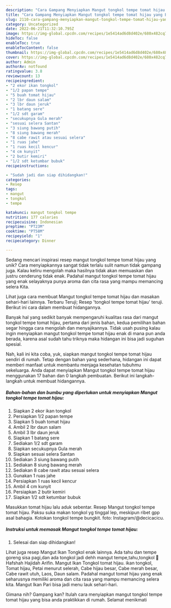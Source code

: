 ```yaml
---
description: "Cara Gampang Menyiapkan Mangut tongkol tempe tomat hijau yang Enak"
title: "Cara Gampang Menyiapkan Mangut tongkol tempe tomat hijau yang Enak"
slug: 2110-cara-gampang-menyiapkan-mangut-tongkol-tempe-tomat-hijau-yang-enak
category: Uncategorized
date: 2022-06-21T11:32:10.795Z
image: https://img-global.cpcdn.com/recipes/1e5414ad6d8d402e/680x482cq70/mangut-tongkol-tempe-tomat-hijau-foto-resep-utama.jpg
hideToc: false
enableToc: true
enableTocContent: false
thumbnail: https://img-global.cpcdn.com/recipes/1e5414ad6d8d402e/680x482cq70/mangut-tongkol-tempe-tomat-hijau-foto-resep-utama.jpg
cover: https://img-global.cpcdn.com/recipes/1e5414ad6d8d402e/680x482cq70/mangut-tongkol-tempe-tomat-hijau-foto-resep-utama.jpg
author: Admin
authorAv: notfound
ratingvalue: 3.8
reviewcount: 13
recipeingredient:
- "2 ekor ikan tongkol"
- "1/2 papan tempe"
- "5 buah tomat hijau"
- "2 lbr daun salam"
- "3 lbr daun jeruk"
- "1 batang sere"
- "1/2 sdt garam"
- "secukupnya Gula merah"
- "sesuai selera Santan"
- "3 siung bawang putih"
- "8 siung bawang merah"
- "8 cabe rawit atau sesuai selera"
- "1 ruas jahe"
- "1 ruas kecil kencur"
- "4 cm kunyit"
- "2 butir kemiri"
- "1/2 sdt ketumbar bubuk"
recipeinstructions:

- "Sudah jadi dan siap dihidangkan!"
categories:
- Resep
tags:
- mangut
- tongkol
- tempe

katakunci: mangut tongkol tempe 
nutrition: 177 calories
recipecuisine: Indonesian
preptime: "PT23M"
cooktime: "PT58M"
recipeyield: "1"
recipecategory: Dinner

---
```





Sedang mencari inspirasi resep mangut tongkol tempe tomat hijau yang unik? Cara menyiapkannya sangat tidak terlalu sulit namun tidak gampang juga. Kalau keliru mengolah maka hasilnya tidak akan memuaskan dan justru cenderung tidak enak. Padahal mangut tongkol tempe tomat hijau yang enak selayaknya punya aroma dan cita rasa yang mampu memancing selera Kita.





Lihat juga cara membuat Mangut tongkol tempe tomat hijau dan masakan sehari-hari lainnya. Terbaru Teruji; Resep &#39;tongkol tempe tomat hijau&#39; teruji. Berikut ini cara dalam membuat hidangannya.

Banyak hal yang sedikit banyak mempengaruhi kualitas rasa dari mangut tongkol tempe tomat hijau, pertama dari jenis bahan, kedua pemilihan bahan segar hingga cara mengolah dan menyajikannya. Tidak usah pusing kalau ingin menyiapkan mangut tongkol tempe tomat hijau enak di mana pun anda berada, karena asal sudah tahu triknya maka hidangan ini bisa jadi suguhan spesial.






Nah, kali ini kita coba, yuk, siapkan mangut tongkol tempe tomat hijau sendiri di rumah. Tetap dengan bahan yang sederhana, hidangan ini dapat memberi manfaat untuk membantu menjaga kesehatan tubuhmu sekeluarga. Anda dapat menyiapkan Mangut tongkol tempe tomat hijau menggunakan 17 bahan dan 0 langkah pembuatan. Berikut ini langkah-langkah untuk membuat hidangannya.

<!--inarticleads1-->

##### Bahan-bahan dan bumbu yang diperlukan untuk menyiapkan Mangut tongkol tempe tomat hijau:

1. Siapkan 2 ekor ikan tongkol
1. Persiapkan 1/2 papan tempe
1. Siapkan 5 buah tomat hijau
1. Ambil 2 lbr daun salam
1. Ambil 3 lbr daun jeruk
1. Siapkan 1 batang sere
1. Sediakan 1/2 sdt garam
1. Siapkan secukupnya Gula merah
1. Siapkan sesuai selera Santan
1. Sediakan 3 siung bawang putih
1. Sediakan 8 siung bawang merah
1. Sediakan 8 cabe rawit atau sesuai selera
1. Gunakan 1 ruas jahe
1. Persiapkan 1 ruas kecil kencur
1. Ambil 4 cm kunyit
1. Persiapkan 2 butir kemiri
1. Siapkan 1/2 sdt ketumbar bubuk


Masukkan tomat hijau lalu aduk sebentar. Resep Mangut tongkol tempe tomat hijau. Paksu suka makan tongkol yg tinggal lep, meskipun ribet gpp asal bahagia. Kotokan tongkol tempe bungkit. foto: Instagram/@decicacicu. 

<!--inarticleads2-->

##### Instruksi untuk memasak Mangut tongkol tempe tomat hijau:


1. Selesai dan siap dihidangkan!

Lihat juga resep Mangut Ikan Tongkol enak lainnya. Ada tahu dan tempe goreng sisa pagi,dan ada tongkol jadi dehh mangut tempe,tahu,tongkol 🤤 Hafshah Hajidah Arifin. Mangut Ikan Tongkol tomat hijau. ikan tongkol, Tomat hijau, Petai menurut selerah, Cabe hijau besar, Cabe merah besar, Cabe rawit utuh, Laos, Daun salam. Padahal mangut tomat hijau yang enak seharusnya memiliki aroma dan cita rasa yang mampu memancing selera kita. Mangut Ikan Pari bisa jadi menu lauk sehari-hari. 

Gimana nih? Gampang kan? Itulah cara menyiapkan mangut tongkol tempe tomat hijau yang bisa anda praktikkan di rumah. Selamat menikmati
